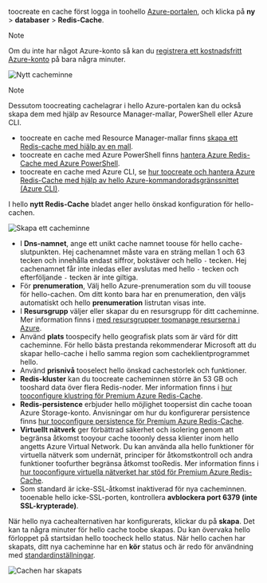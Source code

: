 toocreate en cache först logga in toohello [Azure-portalen](https://portal.azure.com), och klicka på **ny** > **databaser** > **Redis-Cache**.

> [!NOTE]
> Om du inte har något Azure-konto så kan du [registrera ett kostnadsfritt Azure-konto](https://azure.microsoft.com/pricing/free-trial/?WT.mc_id=redis_cache_hero) på bara några minuter.
> 
> 

![Nytt cacheminne](media/redis-cache-create/redis-cache-new-cache-menu.png)

> [!NOTE]
> Dessutom toocreating cachelagrar i hello Azure-portalen kan du också skapa dem med hjälp av Resource Manager-mallar, PowerShell eller Azure CLI.
> 
> * toocreate en cache med Resource Manager-mallar finns [skapa ett Redis-cache med hjälp av en mall](../articles/redis-cache/cache-redis-cache-arm-provision.md).
> * toocreate en cache med Azure PowerShell finns [hantera Azure Redis-Cache med Azure PowerShell](../articles/redis-cache/cache-howto-manage-redis-cache-powershell.md).
> * toocreate en cache med Azure CLI, se [hur toocreate och hantera Azure Redis-Cache med hjälp av hello Azure-kommandoradsgränssnittet (Azure CLI)](../articles/redis-cache/cache-manage-cli.md).
> 
> 

I hello **nytt Redis-Cache** bladet anger hello önskad konfiguration för hello-cachen.

![Skapa ett cacheminne](media/redis-cache-create/redis-cache-cache-create.png) 

* I **Dns-namnet**, ange ett unikt cache namnet toouse för hello cache-slutpunkten. Hej cachenamnet måste vara en sträng mellan 1 och 63 tecken och innehålla endast siffror, bokstäver och hello `-` tecken. Hej cachenamnet får inte inledas eller avslutas med hello `-` tecken och efterföljande `-` tecken är inte giltiga.
* För **prenumeration**, Välj hello Azure-prenumeration som du vill toouse för hello-cachen. Om ditt konto bara har en prenumeration, den väljs automatiskt och hello **prenumeration** listrutan visas inte.
* I **Resursgrupp** väljer eller skapar du en resursgrupp för ditt cacheminne. Mer information finns i [med resursgrupper toomanage resurserna i Azure](../articles/azure-resource-manager/resource-group-overview.md). 
* Använd **plats** toospecify hello geografisk plats som är värd för ditt cacheminne. För hello bästa prestanda rekommenderar Microsoft att du skapar hello-cache i hello samma region som cacheklientprogrammet hello.
* Använd **prisnivå** tooselect hello önskad cachestorlek och funktioner.
* **Redis-kluster** kan du toocreate cacheminnen större än 53 GB och tooshard data över flera Redis-noder. Mer information finns i [hur tooconfigure klustring för Premium Azure Redis-Cache](../articles/redis-cache/cache-how-to-premium-clustering.md).
* **Redis-persistence** erbjuder hello möjlighet toopersist din cache tooan Azure Storage-konto. Anvisningar om hur du konfigurerar persistence finns [hur tooconfigure persistence för Premium Azure Redis-Cache](../articles/redis-cache/cache-how-to-premium-persistence.md).
* **Virtuellt nätverk** ger förbättrad säkerhet och isolering genom att begränsa åtkomst tooyour cache tooonly dessa klienter inom hello angetts Azure Virtual Network. Du kan använda alla hello funktioner för virtuella nätverk som undernät, principer för åtkomstkontroll och andra funktioner toofurther begränsa åtkomst tooRedis. Mer information finns i [hur tooconfigure virtuella nätverket har stöd för Premium Azure Redis-Cache](../articles/redis-cache/cache-how-to-premium-vnet.md).
* Som standard är icke-SSL-åtkomst inaktiverad för nya cacheminnen. tooenable hello icke-SSL-porten, kontrollera **avblockera port 6379 (inte SSL-krypterade)**.

När hello nya cachealternativen har konfigurerats, klickar du på **skapa**. Det kan ta några minuter för hello cache toobe skapas. Du kan övervaka hello förloppet på startsidan hello toocheck hello status. När hello cachen har skapats, ditt nya cacheminne har en **kör** status och är redo för användning med [standardinställningar](../articles/redis-cache/cache-configure.md#default-redis-server-configuration).

![Cachen har skapats](media/redis-cache-create/redis-cache-cache-created.png)

